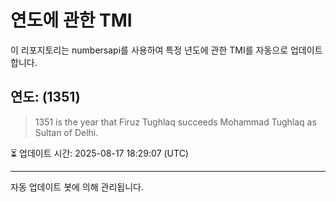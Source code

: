 
# 연도에 관한 TMI

이 리포지토리는 numbersapi를 사용하여 특정 년도에 관한 TMI를 자동으로 업데이트합니다.

## 연도: (1351)
> 1351 is the year that Firuz Tughlaq succeeds Mohammad Tughlaq as Sultan of Delhi.

⏳ 업데이트 시간: 2025-08-17 18:29:07 (UTC)

---
자동 업데이트 봇에 의해 관리됩니다.
